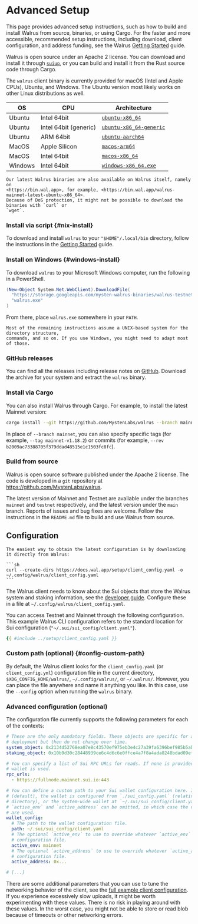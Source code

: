 # Advanced Setup

This page provides advanced setup instructions, such as how to build and install Walrus from source, binaries, or using Cargo. For the faster and more accessible, recommended setup instructions, including download, client configuration, and address funding, see the Walrus [Getting Started](./setup.md) guide.

Walrus is open source under an Apache 2 license. You can download and install it through [`suiup`](https://github.com/MystenLabs/suiup/commits/main/), or you can build and install it from the Rust source code through Cargo.

The `walrus` client binary is currently provided for macOS (Intel and Apple CPUs), Ubuntu, and Windows. The Ubuntu version most likely works on other Linux distributions as well.

| OS      | CPU                   | Architecture                                                                                                                 |
| ------- | --------------------- | ---------------------------------------------------------------------------------------------------------------------------- |
| Ubuntu  | Intel 64bit           | [`ubuntu-x86_64`](https://storage.googleapis.com/mysten-walrus-binaries/walrus-mainnet-latest-ubuntu-x86_64)                 |
| Ubuntu  | Intel 64bit (generic) | [`ubuntu-x86_64-generic`](https://storage.googleapis.com/mysten-walrus-binaries/walrus-mainnet-latest-ubuntu-x86_64-generic) |
| Ubuntu  | ARM 64bit             | [`ubuntu-aarch64`](https://storage.googleapis.com/mysten-walrus-binaries/walrus-mainnet-latest-ubuntu-aarch64)               |
| MacOS   | Apple Silicon         | [`macos-arm64`](https://storage.googleapis.com/mysten-walrus-binaries/walrus-mainnet-latest-macos-arm64)                     |
| MacOS   | Intel 64bit           | [`macos-x86_64`](https://storage.googleapis.com/mysten-walrus-binaries/walrus-mainnet-latest-macos-x86_64)                   |
| Windows | Intel 64bit           | [`windows-x86_64.exe`](https://storage.googleapis.com/mysten-walrus-binaries/walrus-mainnet-latest-windows-x86_64.exe)       |

```admonish tip
Our latest Walrus binaries are also available on Walrus itself, namely on
<https://bin.wal.app>, for example, <https://bin.wal.app/walrus-mainnet-latest-ubuntu-x86_64>.
Because of DoS protection, it might not be possible to download the binaries with `curl` or
`wget`.
```

### Install via script {#nix-install}

To download and install `walrus` to your `"$HOME"/.local/bin` directory, follow the instructions in the [Getting Started](./setup.md) guide.

### Install on Windows {#windows-install}

To download `walrus` to your Microsoft Windows computer, run the following in a PowerShell.

```PowerShell
(New-Object System.Net.WebClient).DownloadFile(
  "https://storage.googleapis.com/mysten-walrus-binaries/walrus-testnet-latest-windows-x86_64.exe",
  "walrus.exe"
)
```

From there, place `walrus.exe` somewhere in your `PATH`.

```admonish title="Windows"
Most of the remaining instructions assume a UNIX-based system for the directory structure,
commands, and so on. If you use Windows, you might need to adapt most of those.
```

### GitHub releases

You can find all the releases including release notes on [GitHub](https://github.com/MystenLabs/walrus/releases).
Download the archive for your system and extract the `walrus` binary.

### Install via Cargo

You can also install Walrus through Cargo. For example, to install the latest Mainnet version:

```sh
cargo install --git https://github.com/MystenLabs/walrus --branch mainnet walrus-service --locked
```

In place of `--branch mainnet`, you can also specify specific tags (for example, `--tag mainnet-v1.18.2`)
or commits (for example, `--rev b2009ac73388705f379ddad48515e1c1503fc8fc`).

### Build from source

Walrus is open source software published under the Apache 2 license. The code is developed in a
`git` repository at <https://github.com/MystenLabs/walrus>.

The latest version of Mainnet and Testnet are available under the branches `mainnet` and `testnet`
respectively, and the latest version under the `main` branch. Reports of issues and bug
fixes are welcome. Follow the instructions in the `README.md` file to build and use Walrus from source.

## Configuration

````admonish tip
The easiest way to obtain the latest configuration is by downloading it directly from Walrus:

```sh
curl --create-dirs https://docs.wal.app/setup/client_config.yaml -o ~/.config/walrus/client_config.yaml
```
````

<!-- markdownlint-enable code-fence-style -->

The Walrus client needs to know about the Sui objects that store the Walrus system and staking
information, see the [developer guide](../dev-guide/sui-struct.md#system-and-staking-information).
Configure these in a file at `~/.config/walrus/client_config.yaml`.

You can access Testnet and Mainnet through the following configuration. This example Walrus
CLI configuration refers to the standard location for Sui configuration
(`"~/.sui/sui_config/client.yaml"`).

```yaml
{{ #include ../setup/client_config.yaml }}
```

<!-- markdownlint-disable code-fence-style -->

### Custom path (optional) {#config-custom-path}

By default, the Walrus client looks for the `client_config.yaml` (or `client_config.yml`)
configuration file in the current directory, `$XDG_CONFIG_HOME/walrus/`, `~/.config/walrus/`, or
`~/.walrus/`. However, you can place the file anywhere and name it anything you like. In this case,
use the `--config` option when running the `walrus` binary.

### Advanced configuration (optional)

The configuration file currently supports the following parameters for each of the contexts:

```yaml
# These are the only mandatory fields. These objects are specific for a particular Walrus
# deployment but then do not change over time.
system_object: 0x2134d52768ea07e8c43570ef975eb3e4c27a39fa6396bef985b5abc58d03ddd2
staking_object: 0x10b9d30c28448939ce6c4d6c6e0ffce4a7f8a4ada8248bdad09ef8b70e4a3904

# You can specify a list of Sui RPC URLs for reads. If none is provided, the RPC URL in the Sui
# wallet is used.
rpc_urls:
  - https://fullnode.mainnet.sui.io:443

# You can define a custom path to your Sui wallet configuration here. If this is unset or `null`
# (default), the wallet is configured from `./sui_config.yaml` (relative to your current working
# directory), or the system-wide wallet at `~/.sui/sui_config/client.yaml` in this order. Both
# `active_env` and `active_address` can be omitted, in which case the values from the Sui wallet
# are used.
wallet_config:
  # The path to the wallet configuration file.
  path: ~/.sui/sui_config/client.yaml
  # The optional `active_env` to use to override whatever `active_env` is listed in the
  # configuration file.
  active_env: mainnet
  # The optional `active_address` to use to override whatever `active_address` is listed in the
  # configuration file.
  active_address: 0x...

# [...]
```

There are some additional parameters that you can use to tune the networking behavior of the client,
see the [full example client configuration](../setup/client_config_example.yaml). If you experience
excessively slow uploads, it might be worth experimenting with these values. There is no risk in
playing around with these values. In the worst case, you might not be able to store or read blob because of
timeouts or other networking errors.
